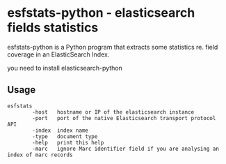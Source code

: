 # esfstats-python - elasticsearch fields statistics

esfstats-python is a Python program that extracts some statistics re. field coverage in an ElasticSearch Index.

you need to install elasticsearch-python

## Usage

```
esfstats 
        -host   hostname or IP of the elasticsearch instance
        -port   port of the native Elasticsearch transport protocol API
        -index  index name
        -type   document type
        -help   print this help
        -marc   ignore Marc identifier field if you are analysing an index of marc records
```

